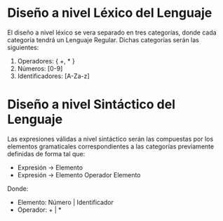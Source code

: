 # Diseño a nivel Léxico del Lenguaje

El diseño a nivel léxico se vera separado en tres categorías, donde cada categoría tendrá un Lenguaje Regular. 
Dichas categorías serán las siguientes: 

 1. Operadores: { +, * }
 2. Números: [0-9]
 3. Identificadores: [A-Za-z]


# Diseño a nivel Sintáctico del Lenguaje

Las expresiones válidas a nivel sintáctico serán las compuestas por los elementos gramaticales correspondientes a las categorías previamente definidas de forma tal que: 

 - Expresión -> Elemento
 - Expresión -> Elemento Operador Elemento

Donde:  
 - Elemento: Número | Identificador
 - Operador: + | *

  